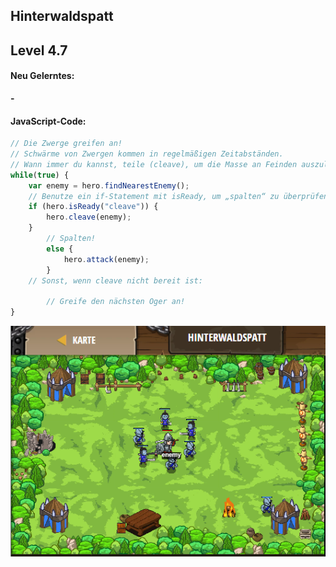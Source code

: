## **Hinterwaldspatt**
## Level 4.7

#### Neu Gelerntes:
<b>-</b>

[comment]: <> (Was wurde gelernt und wie funktioniert die Technik?)

#### JavaScript-Code:
```js
// Die Zwerge greifen an!
// Schwärme von Zwergen kommen in regelmäßigen Zeitabständen.
// Wann immer du kannst, teile (cleave), um die Masse an Feinden auszulichten.
while(true) {
    var enemy = hero.findNearestEnemy();
    // Benutze ein if-Statement mit isReady, um „spalten“ zu überprüfen:
    if (hero.isReady("cleave")) {
        hero.cleave(enemy);
    }
        // Spalten!
        else {
            hero.attack(enemy);
        }
    // Sonst, wenn cleave nicht bereit ist:
    
        // Greife den nächsten Oger an!  
}
```
![image](lvl4_7.png)